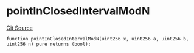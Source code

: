 # pointInClosedIntervalModN
[Git Source](https://github.com/lidofinance/community-staking-module/blob/5d5ee8e87614e268bb3181747a86b3f5fe7a75e2/src/lib/base-oracle/HashConsensus.sol)


```solidity
function pointInClosedIntervalModN(uint256 x, uint256 a, uint256 b, uint256 n) pure returns (bool);
```


